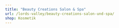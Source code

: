 ```yaml
---
title: "Beauty Creations Salon & Spa"
url: /lords-valley/beauty-creations-salon-und-spa/
shop: Kosmetik
---
```


